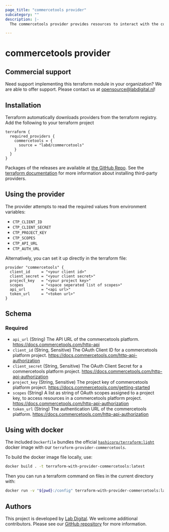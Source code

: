 ```yaml
---
page_title: "commercetools provider"
subcategory: ""
description: |-
  The commercetools provider provides resources to interact with the commercetools API

---
```


# commercetools provider

## Commercial support
Need support implementing this terraform module in your organization? We are
able to offer support. Please contact us at
[opensource@labdigital.nl](opensource@labdigital.nl)!

## Installation
Terraform automatically downloads providers from the terraform registry. Add the
following to your terraform project


```hcl
terraform {
  required_providers {
    commercetools = {
      source = "labd/commercetools"
    }
  }
}
```

Packages of the releases are available at [the GitHub Repo](https://github.com/labd/terraform-provider-commercetools/releases).
See the [terraform documentation](https://www.terraform.io/docs/configuration/providers.html#third-party-plugins)
for more information about installing third-party providers.


## Using the provider
The provider attempts to read the required values from environment variables:
- `CTP_CLIENT_ID`
- `CTP_CLIENT_SECRET`
- `CTP_PROJECT_KEY`
- `CTP_SCOPES`
- `CTP_API_URL`
- `CTP_AUTH_URL`

Alternatively, you can set it up directly in the terraform file:

```hcl
provider "commercetools" {
  client_id     = "<your client id>"
  client_secret = "<your client secret>"
  project_key   = "<your project key>"
  scopes        = "<space seperated list of scopes>"
  api_url       = "<api url>"
  token_url     = "<token url>"
}
```

<!-- schema generated by tfplugindocs -->
## Schema

### Required

- `api_url` (String) The API URL of the commercetools platform. https://docs.commercetools.com/http-api
- `client_id` (String, Sensitive) The OAuth Client ID for a commercetools platform project. https://docs.commercetools.com/http-api-authorization
- `client_secret` (String, Sensitive) The OAuth Client Secret for a commercetools platform project. https://docs.commercetools.com/http-api-authorization
- `project_key` (String, Sensitive) The project key of commercetools platform project. https://docs.commercetools.com/getting-started
- `scopes` (String) A list as string of OAuth scopes assigned to a project key, to access resources in a commercetools platform project. https://docs.commercetools.com/http-api-authorization
- `token_url` (String) The authentication URL of the commercetools platform. https://docs.commercetools.com/http-api-authorization

## Using with docker

The included `Dockerfile` bundles the official  [`hashicorp/terraform:light`](https://hub.docker.com/r/hashicorp/terraform/) docker image with
our `terraform-provider-commercetools`.

To build the docker image file locally, use:
```sh
docker build . -t terraform-with-provider-commercetools:latest
```
Then you can run a terraform command on files in the current directory with:
```sh
docker run -v "${pwd}:/config" terraform-with-provider-commercetools:latest <CMD>
```

## Authors
This project is developed by [Lab Digital](https://www.labdigital.nl). We
welcome additional contributors. Please see our
[GitHub repository](https://github.com/labd/terraform-provider-commercetools)
for more information.
